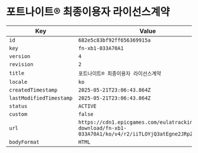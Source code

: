 # 포트나이트® 최종이용자 라이선스계약

| Key | Value |
| --- | ----- |
| `id` | `682e5c83bf92ff656369915a` |
| `key` | `fn-xb1-033A70A1` |
| `version` | `4` |
| `revision` | `2` |
| `title` | `포트나이트® 최종이용자 라이선스계약` |
| `locale` | `ko` |
| `createdTimestamp` | `2025-05-21T23:06:43.864Z` |
| `lastModifiedTimestamp` | `2025-05-21T23:06:43.864Z` |
| `status` | `ACTIVE` |
| `custom` | `false` |
| `url` | `https://cdn1.epicgames.com/eulatracking-download/fn-xb1-033A70A1/ko/v4/r2/iiTLOYjQ3atEgne2JRpZxg==.pdf` |
| `bodyFormat` | `HTML` |
